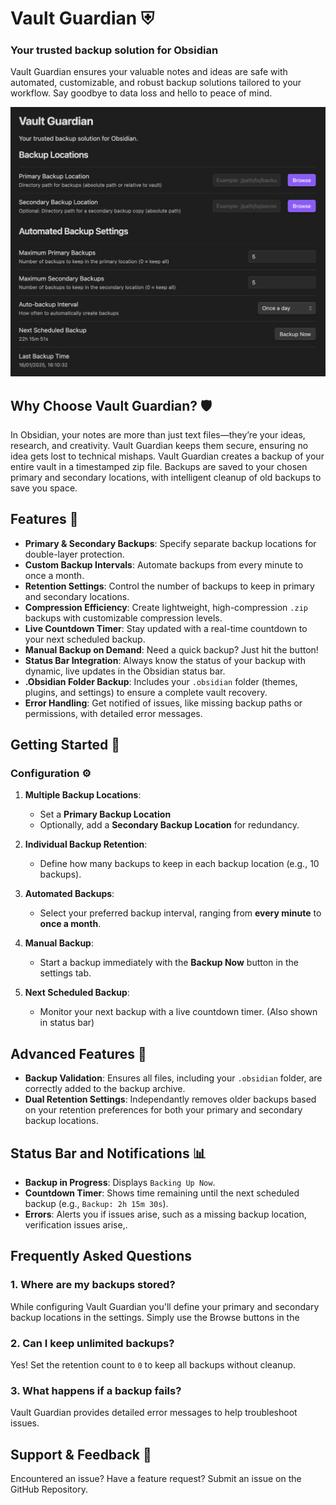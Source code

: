 # Vault Guardian ⛨
### **Your trusted backup solution for Obsidian**  
Vault Guardian ensures your valuable notes and ideas are safe with automated, customizable, and robust backup solutions tailored to your workflow. Say goodbye to data loss and hello to peace of mind.

![Vault Guardian Screenshot](https://github.com/hellotimking/Vault-Guardian/blob/main/settings-screenshot.png)

## Why Choose Vault Guardian? 🛡️  

In Obsidian, your notes are more than just text files—they’re your ideas, research, and creativity. Vault Guardian keeps them secure, ensuring no idea gets lost to technical mishaps. Vault Guardian creates a backup of your entire vault in a timestamped zip file. Backups are saved to your chosen primary and secondary locations, with intelligent cleanup of old backups to save you space.

## Features 🌟

- **Primary & Secondary Backups**: Specify separate backup locations for double-layer protection.  
- **Custom Backup Intervals**: Automate backups from every minute to once a month.  
- **Retention Settings**: Control the number of backups to keep in primary and secondary locations.  
- **Compression Efficiency**: Create lightweight, high-compression `.zip` backups with customizable compression levels.  
- **Live Countdown Timer**: Stay updated with a real-time countdown to your next scheduled backup.  
- **Manual Backup on Demand**: Need a quick backup? Just hit the button!  
- **Status Bar Integration**: Always know the status of your backup with dynamic, live updates in the Obsidian status bar.  
- **.Obsidian Folder Backup**: Includes your `.obsidian` folder (themes, plugins, and settings) to ensure a complete vault recovery.  
- **Error Handling**: Get notified of issues, like missing backup paths or permissions, with detailed error messages.  

## Getting Started 🚀  

### Configuration ⚙️ 

1. **Multiple Backup Locations**:  
   - Set a **Primary Backup Location**
   - Optionally, add a **Secondary Backup Location** for redundancy.  

2. **Individual Backup Retention**:  
   - Define how many backups to keep in each backup location (e.g., 10 backups).  

3. **Automated Backups**:  
   - Select your preferred backup interval, ranging from **every minute** to **once a month**.  

4. **Manual Backup**:  
   - Start a backup immediately with the **Backup Now** button in the settings tab.  

5. **Next Scheduled Backup**:  
   - Monitor your next backup with a live countdown timer. (Also shown in status bar)

## Advanced Features 🔧  
  
- **Backup Validation**: Ensures all files, including your `.obsidian` folder, are correctly added to the backup archive.
- **Dual Retention Settings**: Independantly removes older backups based on your retention preferences for both your primary and secondary backup locations.

## Status Bar and Notifications 📊  

- **Backup in Progress**: Displays `Backing Up Now`.  
- **Countdown Timer**: Shows time remaining until the next scheduled backup (e.g., `Backup: 2h 15m 30s`).  
- **Errors**: Alerts you if issues arise, such as a missing backup location, verification issues arise,.  

## Frequently Asked Questions  

### 1. Where are my backups stored?  
While configuring Vault Guardian you'll define your primary and secondary backup locations in the settings. Simply use the Browse buttons in the 

### 2. Can I keep unlimited backups?  
Yes! Set the retention count to `0` to keep all backups without cleanup.  

### 3. What happens if a backup fails?  
Vault Guardian provides detailed error messages to help troubleshoot issues.

## Support & Feedback 💬  

Encountered an issue? Have a feature request? Submit an issue on the GitHub Repository.
